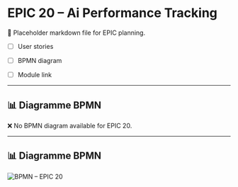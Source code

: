 # EPIC 20 – Ai Performance Tracking

🚧 Placeholder markdown file for EPIC planning.

- [ ] User stories
- [ ] BPMN diagram
- [ ] Module link


---

## 📊 Diagramme BPMN

❌ No BPMN diagram available for EPIC 20.


---

## 📊 Diagramme BPMN

![BPMN – EPIC 20](../images/bpmn_epic_20_ai_performance_tracking.png)
